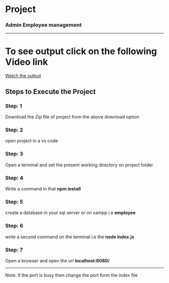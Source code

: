 <h1>Project</h1>
<h3>Admin Employee management</h3>
<hr>
<h1>To see output click on the following Video link</h1>
<a href="https://drive.google.com/file/d/1bhMOmCJKZNEXUm7stNBc6EFVOSyYlPf6/view?usp=drive_link" target=__blank>Watch the output</a>
<h2>Steps to Execute the Project</h2>

<h3>Step: 1</h3>
<p>Download the Zip file of project from the above download option</p>
<h3>Step: 2</h3>
<p>open project in a vs code</p>
<h3>Step: 3</h3>
<p>Open a terminal and set the present working directory on project folder</p>
<h3>Step: 4</h3>
<p>Write a command in that <b>npm install</b></p>
<h3>Step: 5</h3>
<p>create a database in your sql server or on xampp i.e <b>employee</b></p>
<h3>Step: 6</h3>
<p>write a second command on the terminal i.e the <b>node index.js</b></p>
<h3>Step: 7</h3>
<p>Open a browser and open the url <b>localhost:8080/</b></p>

<hr>

<p>Note: if the port is busy then change the port form the index file</p>
